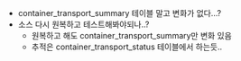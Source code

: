 
- container_transport_summary 테이블 말고 변화가 없다...?
- 소스 다시 원복하고 테스트해봐야되나..?
	- 원복하고 해도 container_transport_summary만 변화 있음
	- 추적은 container_transport_status 테이블에서 하는듯..